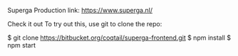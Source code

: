Superga
Production link: https://www.superga.nl/

Check it out
To try out this, use git to clone the repo:

$ git clone https://bitbucket.org/coqtail/superga-frontend.git
$ npm install
$ npm start